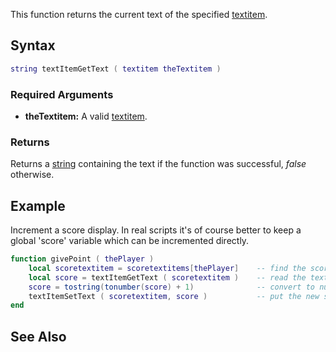 This function returns the current text of the specified [textitem](/textitem.md "wikilink").

Syntax
------

``` lua
string textItemGetText ( textitem theTextitem )             
```

### Required Arguments

-   **theTextitem:** A valid [textitem](/textitem.md "wikilink").

### Returns

Returns a [string](/string.md "wikilink") containing the text if the function was successful, *false* otherwise.

Example
-------

Increment a score display. In real scripts it's of course better to keep a global 'score' variable which can be incremented directly.

``` lua
function givePoint ( thePlayer )
    local scoretextitem = scoretextitems[thePlayer]    -- find the score text item that belongs to this player
    local score = textItemGetText ( scoretextitem )    -- read the text (a score number)
    score = tostring(tonumber(score) + 1)              -- convert to number, add 1, convert to text
    textItemSetText ( scoretextitem, score )           -- put the new score on the text item
end
```

See Also
--------
